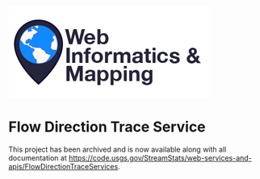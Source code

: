 ![WiM](wimlogo.png)

# Flow Direction Trace Service

This project has been archived and is now available along with all documentation at https://code.usgs.gov/StreamStats/web-services-and-apis/FlowDirectionTraceServices.
